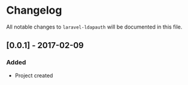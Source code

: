 # Changelog

All notable changes to `laravel-ldapauth` will be documented in this file.

## [0.0.1] - 2017-02-09
### Added
- Project created

